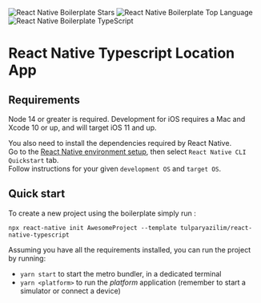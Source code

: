 ![React Native Boilerplate Stars](https://img.shields.io/github/stars/tulparyazilim/react-native-typescript)
![React Native Boilerplate Top Language](https://img.shields.io/github/languages/top/tulparyazilim/react-native-typescript)
![React Native Boilerplate TypeScript](https://badgen.net/npm/types/tslib)

# React Native Typescript Location App

## Requirements

Node 14 or greater is required. Development for iOS requires a Mac and Xcode 10 or up, and will target iOS 11 and up.

You also need to install the dependencies required by React Native.  
Go to the [React Native environment setup](https://reactnative.dev/docs/environment-setup), then select `React Native CLI Quickstart` tab.  
Follow instructions for your given `development OS` and `target OS`.

## Quick start

To create a new project using the boilerplate simply run :

```
npx react-native init AwesomeProject --template tulparyazilim/react-native-typescript
```

Assuming you have all the requirements installed, you can run the project by running:

- `yarn start` to start the metro bundler, in a dedicated terminal
- `yarn <platform>` to run the _platform_ application (remember to start a simulator or connect a device)

